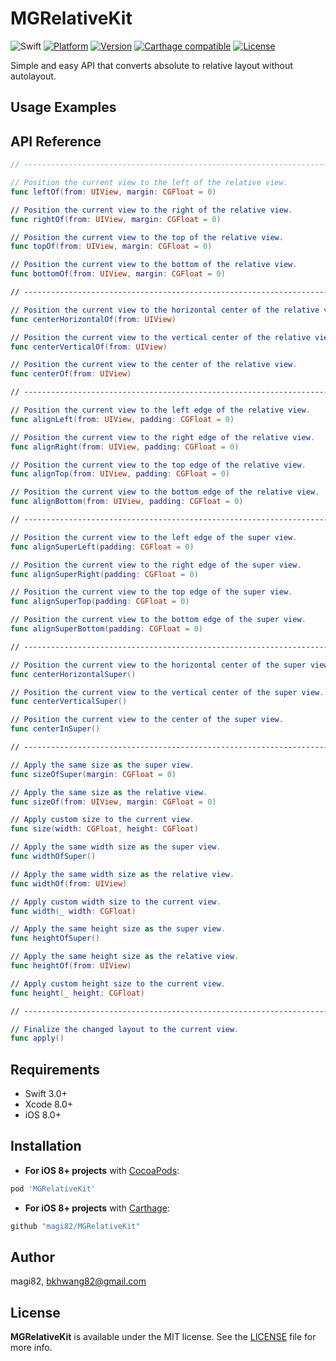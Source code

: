 # MGRelativeKit

<!--[![CI Status](http://img.shields.io/travis/magi82/MGRelativeKit.svg?style=flat)](https://travis-ci.org/magi82/MGRelativeKit) -->
![Swift](https://img.shields.io/badge/Swift-3.0-orange.svg)
[![Platform](https://img.shields.io/cocoapods/p/MGRelativeKit.svg?style=flat)](http://cocoapods.org/pods/MGRelativeKit)
[![Version](https://img.shields.io/cocoapods/v/MGRelativeKit.svg?style=flat)](http://cocoapods.org/pods/MGRelativeKit)
[![Carthage compatible](https://img.shields.io/badge/Carthage-compatible-4BC51D.svg?style=flat)](https://github.com/Carthage/Carthage)
[![License](https://img.shields.io/cocoapods/l/MGRelativeKit.svg?style=flat)](http://cocoapods.org/pods/MGRelativeKit)

Simple and easy API that converts absolute to relative layout without autolayout.

## Usage Examples

<!--<img src="" width="240">-->

## API Reference

```swift
// ---------------------------------------------------------------------------

// Position the current view to the left of the relative view.
func leftOf(from: UIView, margin: CGFloat = 0)

// Position the current view to the right of the relative view.
func rightOf(from: UIView, margin: CGFloat = 0)

// Position the current view to the top of the relative view.
func topOf(from: UIView, margin: CGFloat = 0)

// Position the current view to the bottom of the relative view.
func bottomOf(from: UIView, margin: CGFloat = 0)

// ---------------------------------------------------------------------------

// Position the current view to the horizontal center of the relative view.
func centerHorizontalOf(from: UIView)

// Position the current view to the vertical center of the relative view.
func centerVerticalOf(from: UIView)

// Position the current view to the center of the relative view.
func centerOf(from: UIView)

// ---------------------------------------------------------------------------

// Position the current view to the left edge of the relative view.
func alignLeft(from: UIView, padding: CGFloat = 0)

// Position the current view to the right edge of the relative view.
func alignRight(from: UIView, padding: CGFloat = 0)

// Position the current view to the top edge of the relative view.
func alignTop(from: UIView, padding: CGFloat = 0)

// Position the current view to the bottom edge of the relative view.
func alignBottom(from: UIView, padding: CGFloat = 0)

// ---------------------------------------------------------------------------

// Position the current view to the left edge of the super view.
func alignSuperLeft(padding: CGFloat = 0)

// Position the current view to the right edge of the super view.
func alignSuperRight(padding: CGFloat = 0)

// Position the current view to the top edge of the super view.
func alignSuperTop(padding: CGFloat = 0)

// Position the current view to the bottom edge of the super view.
func alignSuperBottom(padding: CGFloat = 0)

// ---------------------------------------------------------------------------

// Position the current view to the horizontal center of the super view.
func centerHorizontalSuper()

// Position the current view to the vertical center of the super view.
func centerVerticalSuper()

// Position the current view to the center of the super view.
func centerInSuper()

// ---------------------------------------------------------------------------

// Apply the same size as the super view.
func sizeOfSuper(margin: CGFloat = 0)

// Apply the same size as the relative view.
func sizeOf(from: UIView, margin: CGFloat = 0)

// Apply custom size to the current view.
func size(width: CGFloat, height: CGFloat)

// Apply the same width size as the super view.
func widthOfSuper()

// Apply the same width size as the relative view.
func widthOf(from: UIView)

// Apply custom width size to the current view.
func width(_ width: CGFloat)

// Apply the same height size as the super view.
func heightOfSuper()

// Apply the same height size as the relative view.
func heightOf(from: UIView)

// Apply custom height size to the current view.
func height(_ height: CGFloat)

// ---------------------------------------------------------------------------

// Finalize the changed layout to the current view.
func apply()
```

## Requirements

- Swift 3.0+
- Xcode 8.0+
- iOS 8.0+

## Installation

- **For iOS 8+ projects** with [CocoaPods](https://cocoapods.org):

```ruby
pod 'MGRelativeKit'
```

- **For iOS 8+ projects** with [Carthage](https://github.com/Carthage/Carthage):

```ruby
github "magi82/MGRelativeKit"
```

## Author

magi82, bkhwang82@gmail.com

## License

**MGRelativeKit** is available under the MIT license. See the [LICENSE](LICENSE) file for more info.
